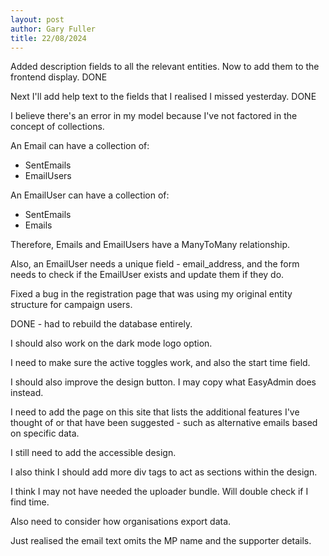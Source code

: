 ```yaml
---
layout: post
author: Gary Fuller
title: 22/08/2024
---
```


Added description fields to all the relevant entities. Now to add them to the frontend display. DONE

Next I'll add help text to the fields that I realised I missed yesterday. DONE

I believe there's an error in my model because I've not factored in the concept of collections.

An Email can have a collection of:

+ SentEmails
+ EmailUsers

An EmailUser can have a collection of:

+ SentEmails
+ Emails

Therefore, Emails and EmailUsers have a ManyToMany relationship. 

Also, an EmailUser needs a unique field - email_address, and the form needs to check if the EmailUser exists and update them if they do.

Fixed a bug in the registration page that was using my original entity structure for campaign users.

DONE - had to rebuild the database entirely.

I should also work on the dark mode logo option. 

I need to make sure the active toggles work, and also the start time field.

I should also improve the design button. I may copy what EasyAdmin does instead. 

I need to add the page on this site that lists the additional features I've thought of or that have been suggested - such as alternative emails based on specific data.

I still need to add the accessible design.

I also think I should add more div tags to act as sections within the design.

I think I may not have needed the uploader bundle. Will double check if I find time.

Also need to consider how organisations export data.

Just realised the email text omits the MP name and the supporter details.

